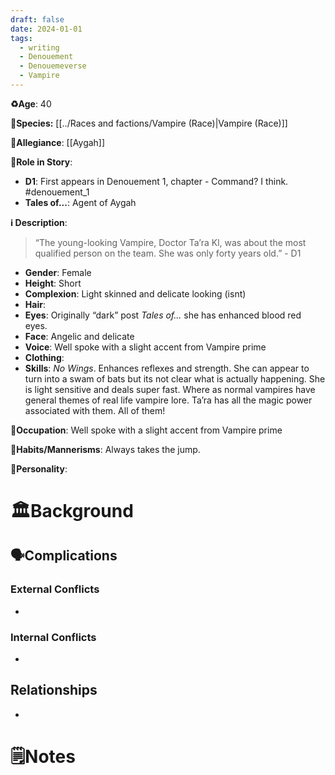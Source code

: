 ```yaml
---
draft: false
date: 2024-01-01
tags:
  - writing
  - Denouement
  - Denouemeverse
  - Vampire
---
```


**♻️Age**:  40 

👾**Species:** [[../Races and factions/Vampire (Race)|Vampire (Race)]]

🏅**Allegiance**: [[Aygah]]

**🎲Role in Story**:  

- **D1**: First appears in Denouement 1, chapter - Command? I think. #denouement_1 
- **Tales of...**: Agent of Aygah

**ℹ️ Description**: 

> “The young-looking Vampire, Doctor Ta’ra Kl, was about the most qualified person on the team. She was only forty years old.” - D1

* **Gender**:  Female
* **Height**: Short
* **Complexion**: Light skinned and delicate looking (isnt)
* **Hair**:
* **Eyes**: Originally “dark” post *Tales of...* she has enhanced blood red eyes.
* **Face**: Angelic and delicate
* **Voice**: Well spoke with a slight accent from Vampire prime
* **Clothing**:
* **Skills**: *No Wings*. Enhances reflexes and strength. She can appear to turn into a swam of bats but its not clear what is actually happening. She is light sensitive and deals super fast. Where as normal vampires have general themes of real life vampire lore. Ta’ra has all the magic power associated with them. All of them!

**💼Occupation**: Well spoke with a slight accent from Vampire prime

**🎺Habits/Mannerisms**: Always takes the jump.

**🧨Personality**:

# 🏛️Background


## 🗣️Complications

### **External Conflicts**

- 

### **Internal Conflicts**

- 

## Relationships

- 

# 🗒️Notes